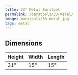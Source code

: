 ```yaml
---
title: 33" Metal Barstool
permalink: /barstools/33-metal/
image: barstools/33-metal.jpg
tags: metal
---
```



## Dimensions

Height | Width  | Length
-------|--------|-------
31"    | 15"    | 15"